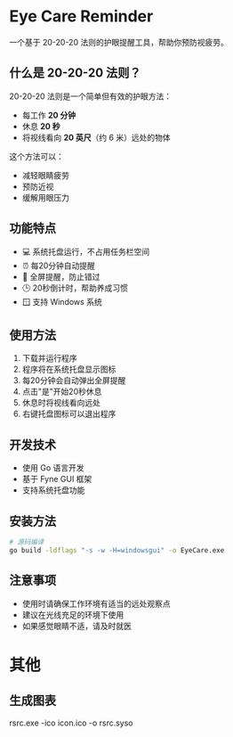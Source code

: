 # Eye Care Reminder

一个基于 20-20-20 法则的护眼提醒工具，帮助你预防视疲劳。

## 什么是 20-20-20 法则？

20-20-20 法则是一个简单但有效的护眼方法：

- 每工作 **20 分钟**
- 休息 **20 秒**
- 将视线看向 **20 英尺**（约 6 米）远处的物体

这个方法可以：
- 减轻眼睛疲劳
- 预防近视
- 缓解用眼压力

## 功能特点

- 💻 系统托盘运行，不占用任务栏空间
- ⏰ 每20分钟自动提醒
- 👀 全屏提醒，防止错过
- 🕒 20秒倒计时，帮助养成习惯
- 🪟 支持 Windows 系统

## 使用方法

1. 下载并运行程序
2. 程序将在系统托盘显示图标
3. 每20分钟会自动弹出全屏提醒
4. 点击"是"开始20秒休息
5. 休息时将视线看向远处
6. 右键托盘图标可以退出程序

## 开发技术

- 使用 Go 语言开发
- 基于 Fyne GUI 框架
- 支持系统托盘功能

## 安装方法

```bash
# 源码编译
go build -ldflags "-s -w -H=windowsgui" -o EyeCare.exe
```

## 注意事项

- 使用时请确保工作环境有适当的远处观察点
- 建议在光线充足的环境下使用
- 如果感觉眼睛不适，请及时就医


# 其他
## 生成图表
rsrc.exe -ico icon.ico -o rsrc.syso